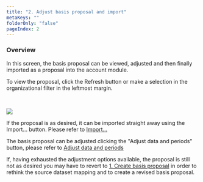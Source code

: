 ```yaml
---
title: "2. Adjust basis proposal and import"
metaKeys: ""
folderOnly: "false"
pageIndex: 2
---
```



### Overview

In this screen, the basis proposal can be viewed, adjusted and then finally imported as a proposal into the account module.

To view the proposal, click the Refresh button or make a selection in the organizational filter in the leftmost margin.

<br/>

![](https://profitbasedocs.blob.core.windows.net/plannerimages/account-plan-proposal-adjust-basis.JPG)

If the proposal is as desired, it can be imported straight away using the Import... button. Please refer to [Import...](import.md)

The basis proposal can be adjusted clicking the "Adjust data and periods" button, please refer to [Adjust data and periods](adjust-data-and-periods.md)

If, having exhausted the adjustment options available, the proposal is still not as desired you may have to revert to [1. Create basis proposal](create-basis-proposal.md) in order to rethink the source dataset mapping and to create a revised basis proposal.
